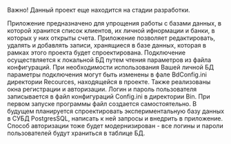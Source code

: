 Важно!
Данный проект еще находится на стадии разработки.

Приложение предназначено для упрощения работы с базами данных, в которой хранится список клиентов, их личной ифнормации и банки,
в которых у них открыты счета. Приложение позволяет редактировать, удалять и добавлять записи, хранящиеся в базе данных, которая
в рамках этого проекта будет спроектирована. Подключение осуществляется к локальной БД путем чтения параметров из файла конфигураций.
При необходимости использования Вашей личной БД параметры подключения могут быть изменены в фале BdConfig.ini директории Recources, находящейся
в проекте.
Также реализованы окна регистрации и авторизации. Логин и пароль пользователя записывается в файл конфигураций Config.ini в директории Bin. При первом 
запуске программы файл создается самостоятельно.
В будущем планируется спроектировать экспериментальную базу данных в СУБД PostgresSQL, написать к ней запросы и внедрить в приложение. Способ авторизации
тоже будет модернизирован - все логины и пароли пользователей будут храниться в таблице БД.
